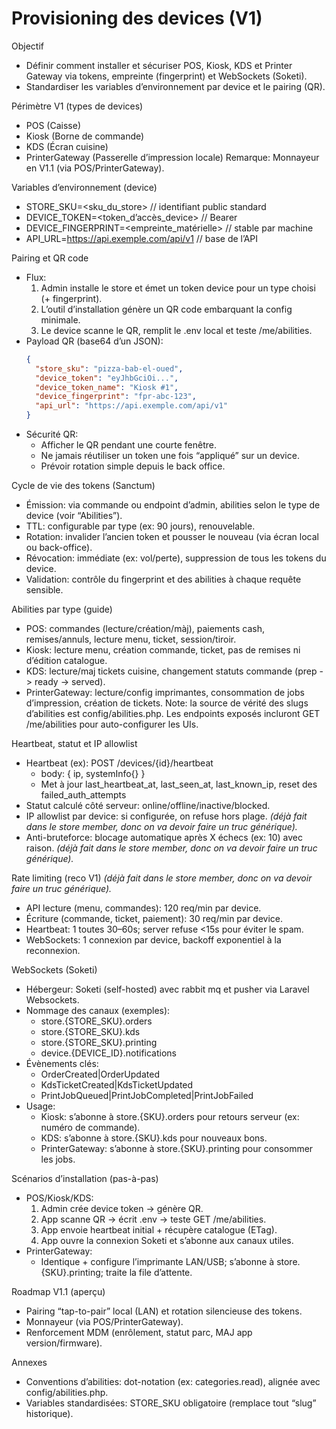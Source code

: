 # Provisioning des devices (V1)

Objectif
- Définir comment installer et sécuriser POS, Kiosk, KDS et Printer Gateway via tokens, empreinte (fingerprint) et WebSockets (Soketi).
- Standardiser les variables d’environnement par device et le pairing (QR).

Périmètre V1 (types de devices)
- POS (Caisse)
- Kiosk (Borne de commande)
- KDS (Écran cuisine)
- PrinterGateway (Passerelle d’impression locale)
  Remarque: Monnayeur en V1.1 (via POS/PrinterGateway).

Variables d’environnement (device)
- STORE_SKU=<sku_du_store>  // identifiant public standard
- DEVICE_TOKEN=<token_d’accès_device>  // Bearer
- DEVICE_FINGERPRINT=<empreinte_matérielle>  // stable par machine
- API_URL=https://api.exemple.com/api/v1  // base de l’API

Pairing et QR code
- Flux:
    1) Admin installe le store et émet un token device pour un type choisi (+ fingerprint).
    2) L’outil d’installation génère un QR code embarquant la config minimale.
    3) Le device scanne le QR, remplit le .env local et teste /me/abilities.
- Payload QR (base64 d’un JSON):
  ```json
  {
    "store_sku": "pizza-bab-el-oued",
    "device_token": "eyJhbGciOi...",
    "device_token_name": "Kiosk #1",
    "device_fingerprint": "fpr-abc-123",
    "api_url": "https://api.exemple.com/api/v1"
  }
  ```
- Sécurité QR:
    - Afficher le QR pendant une courte fenêtre.
    - Ne jamais réutiliser un token une fois “appliqué” sur un device.
    - Prévoir rotation simple depuis le back office.

Cycle de vie des tokens (Sanctum)
- Émission: via commande ou endpoint d’admin, abilities selon le type de device (voir “Abilities”).
- TTL: configurable par type (ex: 90 jours), renouvelable.
- Rotation: invalider l’ancien token et pousser le nouveau (via écran local ou back-office).
- Révocation: immédiate (ex: vol/perte), suppression de tous les tokens du device.
- Validation: contrôle du fingerprint et des abilities à chaque requête sensible.

Abilities par type (guide)
- POS: commandes (lecture/création/màj), paiements cash, remises/annuls, lecture menu, ticket, session/tiroir.
- Kiosk: lecture menu, création commande, ticket, pas de remises ni d’édition catalogue.
- KDS: lecture/maj tickets cuisine, changement statuts commande (prep -> ready -> served).
- PrinterGateway: lecture/config imprimantes, consommation de jobs d’impression, création de tickets.
  Note: la source de vérité des slugs d’abilities est config/abilities.php. Les endpoints exposés incluront GET /me/abilities pour auto-configurer les UIs.

Heartbeat, statut et IP allowlist
- Heartbeat (ex): POST /devices/{id}/heartbeat
    - body: { ip, systemInfo{} }
    - Met à jour last_heartbeat_at, last_seen_at, last_known_ip, reset des failed_auth_attempts
- Statut calculé côté serveur: online/offline/inactive/blocked.
- IP allowlist par device: si configurée, on refuse hors plage. _(déjà fait dans le store member, donc on va devoir faire un truc générique)._
- Anti-bruteforce: blocage automatique après X échecs (ex: 10) avec raison. _(déjà fait dans le store member, donc on va devoir faire un truc générique)._

Rate limiting (reco V1) _(déjà fait dans le store member, donc on va devoir faire un truc générique)._
- API lecture (menu, commandes): 120 req/min par device.
- Écriture (commande, ticket, paiement): 30 req/min par device.
- Heartbeat: 1 toutes 30–60s; server refuse <15s pour éviter le spam.
- WebSockets: 1 connexion par device, backoff exponentiel à la reconnexion.

WebSockets (Soketi)
- Hébergeur: Soketi (self-hosted) avec rabbit mq et pusher via Laravel Websockets.
- Nommage des canaux (exemples):
    - store.{STORE_SKU}.orders
    - store.{STORE_SKU}.kds
    - store.{STORE_SKU}.printing
    - device.{DEVICE_ID}.notifications
- Évènements clés:
    - OrderCreated|OrderUpdated
    - KdsTicketCreated|KdsTicketUpdated
    - PrintJobQueued|PrintJobCompleted|PrintJobFailed
- Usage:
    - Kiosk: s’abonne à store.{SKU}.orders pour retours serveur (ex: numéro de commande).
    - KDS: s’abonne à store.{SKU}.kds pour nouveaux bons.
    - PrinterGateway: s’abonne à store.{SKU}.printing pour consommer les jobs.

Scénarios d’installation (pas-à-pas)
- POS/Kiosk/KDS:
    1) Admin crée device token -> génère QR.
    2) App scanne QR -> écrit .env -> teste GET /me/abilities.
    3) App envoie heartbeat initial + récupère catalogue (ETag).
    4) App ouvre la connexion Soketi et s’abonne aux canaux utiles.
- PrinterGateway:
    - Identique + configure l’imprimante LAN/USB; s’abonne à store.{SKU}.printing; traite la file d’attente.

Roadmap V1.1 (aperçu)
- Pairing “tap-to-pair” local (LAN) et rotation silencieuse des tokens.
- Monnayeur (via POS/PrinterGateway).
- Renforcement MDM (enrôlement, statut parc, MAJ app version/firmware).

Annexes
- Conventions d’abilities: dot-notation (ex: categories.read), alignée avec config/abilities.php.
- Variables standardisées: STORE_SKU obligatoire (remplace tout “slug” historique).
